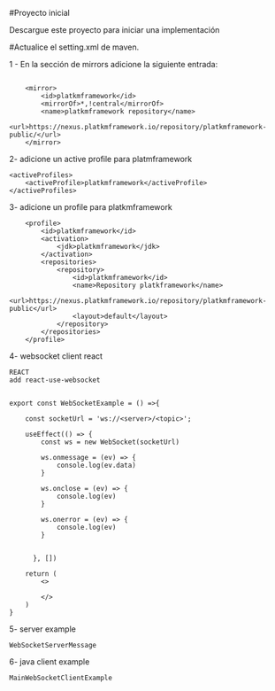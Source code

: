 #Proyecto inicial

Descargue este proyecto para iniciar una implementación


#Actualice el setting.xml de maven.

1 - En la sección de mirrors adicione la siguiente entrada:
```

	<mirror>
		<id>platkmframework</id>
	  	<mirrorOf>*,!central</mirrorOf>
	  	<name>platkmframework repository</name>
	  	<url>https://nexus.platkmframework.io/repository/platkmframework-public/</url>
	</mirror> 
``` 

2- adicione un active profile para platmframework

```
<activeProfiles>
	<activeProfile>platkmframework</activeProfile>
</activeProfiles>
```


3- adicione un profile para platkmframework
```
	<profile>
		<id>platkmframework</id> 
	  	<activation>
	    	<jdk>platkmframework</jdk>
	  	</activation> 
	  	<repositories>
	    	<repository>
	      		<id>platkmframework</id>
	      		<name>Repository platkframework</name>
	      		<url>https://nexus.platkmframework.io/repository/platkmframework-public</url>
	      		<layout>default</layout>
	    	</repository>
	  	</repositories>
	</profile>
``` 

4- websocket client react
```
REACT
add react-use-websocket


export const WebSocketExample = () =>{

    const socketUrl = 'ws://<server>/<topic>';
     
    useEffect(() => {
        const ws = new WebSocket(socketUrl)

        ws.onmessage = (ev) => {
            console.log(ev.data)
        }

        ws.onclose = (ev) => {
            console.log(ev)
        }

        ws.onerror = (ev) => {
            console.log(ev)
        }
        

      }, [])

    return (
        <>
                  
        </>
    )
}
```

5- server example
```
WebSocketServerMessage
```

6- java client example
```
MainWebSocketClientExample
```
